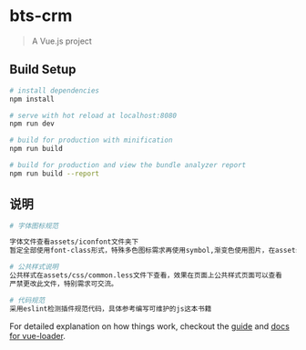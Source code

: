 # bts-crm

> A Vue.js project

## Build Setup

``` bash
# install dependencies
npm install

# serve with hot reload at localhost:8080
npm run dev

# build for production with minification
npm run build

# build for production and view the bundle analyzer report
npm run build --report
```
## 说明

``` bash
# 字体图标规范

字体文件查看assets/iconfont文件夹下
暂定全部使用font-class形式，特殊多色图标需求再使用symbol,渐变色使用图片，在assets/img路径下

# 公共样式说明
公共样式在assets/css/common.less文件下查看，效果在页面上公共样式页面可以查看
严禁更改此文件，特别需求可交流。

# 代码规范
采用eslint检测插件规范代码，具体参考编写可维护的js这本书籍

```
For detailed explanation on how things work, checkout the [guide](http://vuejs-templates.github.io/webpack/) and [docs for vue-loader](http://vuejs.github.io/vue-loader).
